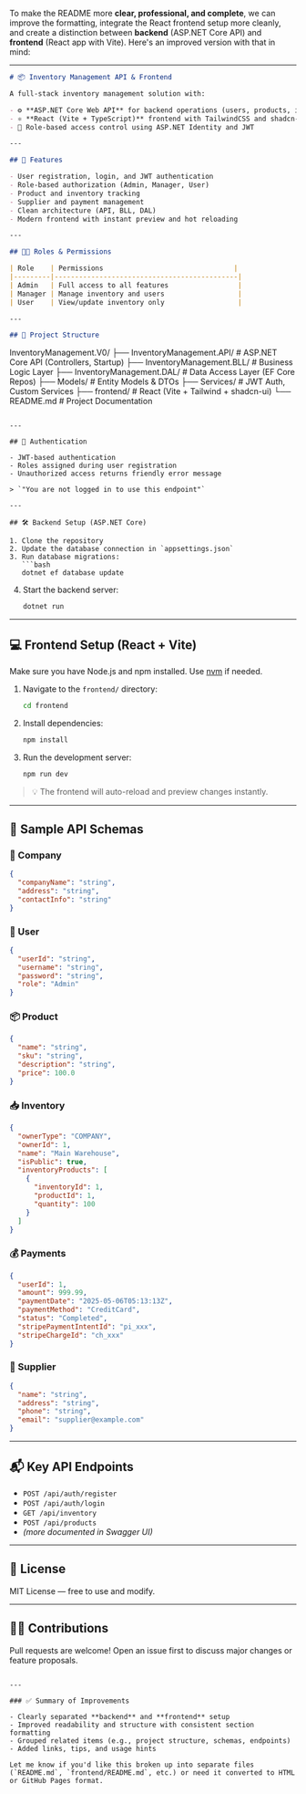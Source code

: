 To make the README more **clear, professional, and complete**, we can improve the formatting, integrate the React frontend setup more cleanly, and create a distinction between **backend** (ASP.NET Core API) and **frontend** (React app with Vite). Here's an improved version with that in mind:

---

```markdown
# 📦 Inventory Management API & Frontend

A full-stack inventory management solution with:

- ⚙️ **ASP.NET Core Web API** for backend operations (users, products, inventory, suppliers, payments)
- ⚛️ **React (Vite + TypeScript)** frontend with TailwindCSS and shadcn-ui
- 🔐 Role-based access control using ASP.NET Identity and JWT

---

## 🚀 Features

- User registration, login, and JWT authentication
- Role-based authorization (Admin, Manager, User)
- Product and inventory tracking
- Supplier and payment management
- Clean architecture (API, BLL, DAL)
- Modern frontend with instant preview and hot reloading

---

## 🧑‍💼 Roles & Permissions

| Role    | Permissions                                |
|---------|---------------------------------------------|
| Admin   | Full access to all features                 |
| Manager | Manage inventory and users                  |
| User    | View/update inventory only                  |

---

## 📁 Project Structure

```

InventoryManagement.V0/
├── InventoryManagement.API/        # ASP.NET Core API (Controllers, Startup)
├── InventoryManagement.BLL/        # Business Logic Layer
├── InventoryManagement.DAL/        # Data Access Layer (EF Core Repos)
├── Models/                         # Entity Models & DTOs
├── Services/                       # JWT Auth, Custom Services
├── frontend/                       # React (Vite + Tailwind + shadcn-ui)
└── README.md                       # Project Documentation

````

---

## 🔐 Authentication

- JWT-based authentication
- Roles assigned during user registration
- Unauthorized access returns friendly error message

> `"You are not logged in to use this endpoint"`

---

## 🛠️ Backend Setup (ASP.NET Core)

1. Clone the repository  
2. Update the database connection in `appsettings.json`  
3. Run database migrations:
   ```bash
   dotnet ef database update
````

4. Start the backend server:

   ```bash
   dotnet run
   ```

---

## 💻 Frontend Setup (React + Vite)

Make sure you have Node.js and npm installed. Use [nvm](https://github.com/nvm-sh/nvm#installing-and-updating) if needed.

1. Navigate to the `frontend/` directory:

   ```bash
   cd frontend
   ```

2. Install dependencies:

   ```bash
   npm install
   ```

3. Run the development server:

   ```bash
   npm run dev
   ```

> 💡 The frontend will auto-reload and preview changes instantly.

---

## 📌 Sample API Schemas

### 🏢 Company

```json
{
  "companyName": "string",
  "address": "string",
  "contactInfo": "string"
}
```

### 👤 User

```json
{
  "userId": "string",
  "username": "string",
  "password": "string",
  "role": "Admin"
}
```

### 📦 Product

```json
{
  "name": "string",
  "sku": "string",
  "description": "string",
  "price": 100.0
}
```

### 📥 Inventory

```json
{
  "ownerType": "COMPANY",
  "ownerId": 1,
  "name": "Main Warehouse",
  "isPublic": true,
  "inventoryProducts": [
    {
      "inventoryId": 1,
      "productId": 1,
      "quantity": 100
    }
  ]
}
```

### 💰 Payments

```json
{
  "userId": 1,
  "amount": 999.99,
  "paymentDate": "2025-05-06T05:13:13Z",
  "paymentMethod": "CreditCard",
  "status": "Completed",
  "stripePaymentIntentId": "pi_xxx",
  "stripeChargeId": "ch_xxx"
}
```

### 🚚 Supplier

```json
{
  "name": "string",
  "address": "string",
  "phone": "string",
  "email": "supplier@example.com"
}
```

---

## 📬 Key API Endpoints

* `POST /api/auth/register`
* `POST /api/auth/login`
* `GET /api/inventory`
* `POST /api/products`
* *(more documented in Swagger UI)*

---

## 📄 License

MIT License — free to use and modify.

---

## 🙋‍♀️ Contributions

Pull requests are welcome!
Open an issue first to discuss major changes or feature proposals.

```

---

### ✅ Summary of Improvements

- Clearly separated **backend** and **frontend** setup
- Improved readability and structure with consistent section formatting
- Grouped related items (e.g., project structure, schemas, endpoints)
- Added links, tips, and usage hints

Let me know if you'd like this broken up into separate files (`README.md`, `frontend/README.md`, etc.) or need it converted to HTML or GitHub Pages format.
```
